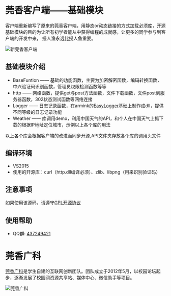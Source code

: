 # 莞香客户端——基础模块

客户端重新编写了原来的莞香客户端，用静态or动态链接的方式加载必须库，开源基础模块的目的为让所有初学者能从中获得编程的成就感，让更多的同学参与到客户端的开发中来， 授人渔永远比授人鱼重要。

![新莞香客户端](https://github.com/NullYing/GxClient/raw/master/images/NewGxClient.png)

## 基础模块介绍

* BaseFuntion —— 基础的功能函数，主要为加密解密函数，编码转换函数，中兴验证码识别函数，管理员权限检测函数等等
* http —— 网络函数，提供get与post方法函数，文件下载函数，文件post到服务器函数，302状态测试函数等网络连接
* Logger —— 日志记录函数，在armink的[EasyLogger](https://github.com/armink/EasyLogger)基础上制作成dll，提供不同等级的日志记录功能
* Weather —— 库调用demo，利用中国天气的API，和个人在中国天气上抓下载的根据IP地址定位城市，示例以上各个库的用法

以上各个库会根据客户端的改进而同步开源,API文件夹存放各个库的调用头文件

## 编译环境

* VS2015
* 使用的开源库：curl（http.dll编译必须）、zlib、libpng（用来识别验证码）

## 注意事项

如果使用该源码，请遵守[GPL开源协议](https://github.com/NullYing/GameUpdate/raw/master/LICENSE)

## 使用帮助

* QQ群: [437249421](http://jq.qq.com/?_wv=1027&k=27VPs1q)

# 莞香广科

[莞香广科](http://www.gxgk.cc)是学生自建的互联网创新团队。团队成立于2012年5月，以校园论坛起步，逐渐发展了校园网资源共享站、媒体中心、微信助手等项目。

![莞香广科](http://www.gxgk.cc/images/logo.png)
